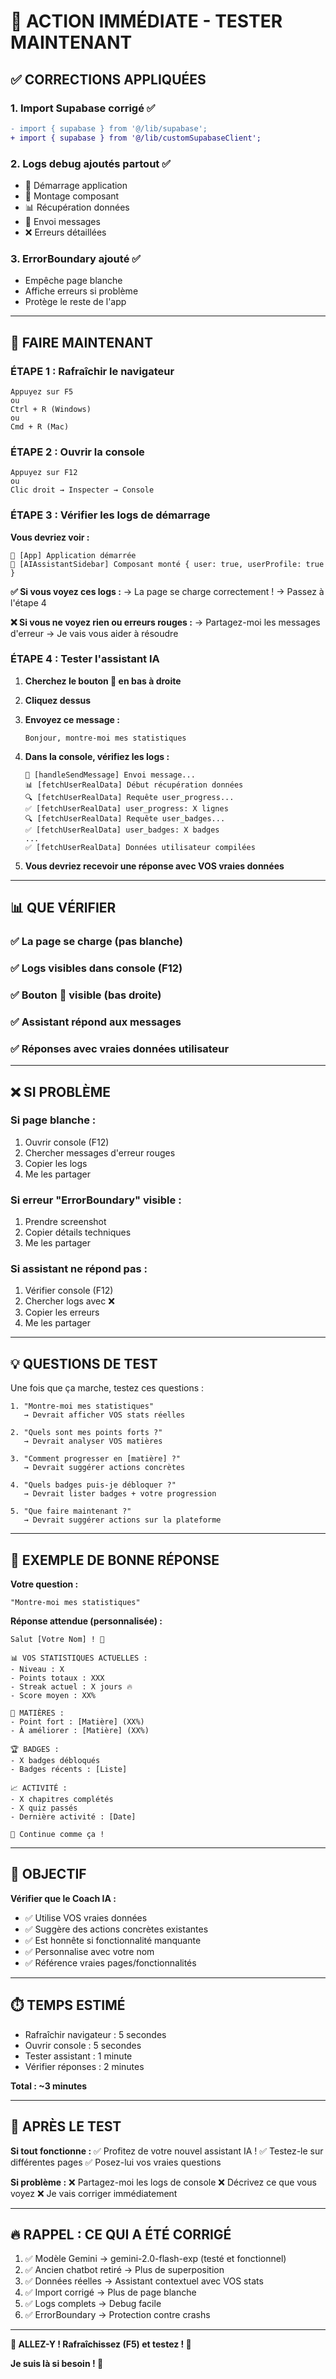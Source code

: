 # 🚀 ACTION IMMÉDIATE - TESTER MAINTENANT

## ✅ CORRECTIONS APPLIQUÉES

### 1. Import Supabase corrigé ✅
```diff
- import { supabase } from '@/lib/supabase';
+ import { supabase } from '@/lib/customSupabaseClient';
```

### 2. Logs debug ajoutés partout ✅
- 🚀 Démarrage application
- 🤖 Montage composant
- 📊 Récupération données
- 💬 Envoi messages
- ❌ Erreurs détaillées

### 3. ErrorBoundary ajouté ✅
- Empêche page blanche
- Affiche erreurs si problème
- Protège le reste de l'app

---

## 🔧 FAIRE MAINTENANT

### ÉTAPE 1 : Rafraîchir le navigateur

```
Appuyez sur F5
ou
Ctrl + R (Windows)
ou
Cmd + R (Mac)
```

### ÉTAPE 2 : Ouvrir la console

```
Appuyez sur F12
ou
Clic droit → Inspecter → Console
```

### ÉTAPE 3 : Vérifier les logs de démarrage

**Vous devriez voir :**
```
🚀 [App] Application démarrée
🤖 [AIAssistantSidebar] Composant monté { user: true, userProfile: true }
```

**✅ Si vous voyez ces logs :**
→ La page se charge correctement !
→ Passez à l'étape 4

**❌ Si vous ne voyez rien ou erreurs rouges :**
→ Partagez-moi les messages d'erreur
→ Je vais vous aider à résoudre

### ÉTAPE 4 : Tester l'assistant IA

1. **Cherchez le bouton 🤖 en bas à droite**

2. **Cliquez dessus**

3. **Envoyez ce message :**
   ```
   Bonjour, montre-moi mes statistiques
   ```

4. **Dans la console, vérifiez les logs :**
   ```
   💬 [handleSendMessage] Envoi message...
   📊 [fetchUserRealData] Début récupération données
   🔍 [fetchUserRealData] Requête user_progress...
   ✅ [fetchUserRealData] user_progress: X lignes
   🔍 [fetchUserRealData] Requête user_badges...
   ✅ [fetchUserRealData] user_badges: X badges
   ...
   ✅ [fetchUserRealData] Données utilisateur compilées
   ```

5. **Vous devriez recevoir une réponse avec VOS vraies données**

---

## 📊 QUE VÉRIFIER

### ✅ La page se charge (pas blanche)
### ✅ Logs visibles dans console (F12)
### ✅ Bouton 🤖 visible (bas droite)
### ✅ Assistant répond aux messages
### ✅ Réponses avec vraies données utilisateur

---

## ❌ SI PROBLÈME

### Si page blanche :
1. Ouvrir console (F12)
2. Chercher messages d'erreur rouges
3. Copier les logs
4. Me les partager

### Si erreur "ErrorBoundary" visible :
1. Prendre screenshot
2. Copier détails techniques
3. Me les partager

### Si assistant ne répond pas :
1. Vérifier console (F12)
2. Chercher logs avec ❌
3. Copier les erreurs
4. Me les partager

---

## 💡 QUESTIONS DE TEST

Une fois que ça marche, testez ces questions :

```
1. "Montre-moi mes statistiques"
   → Devrait afficher VOS stats réelles

2. "Quels sont mes points forts ?"
   → Devrait analyser VOS matières

3. "Comment progresser en [matière] ?"
   → Devrait suggérer actions concrètes

4. "Quels badges puis-je débloquer ?"
   → Devrait lister badges + votre progression

5. "Que faire maintenant ?"
   → Devrait suggérer actions sur la plateforme
```

---

## 📝 EXEMPLE DE BONNE RÉPONSE

**Votre question :**
```
"Montre-moi mes statistiques"
```

**Réponse attendue (personnalisée) :**
```
Salut [Votre Nom] ! 👋

📊 VOS STATISTIQUES ACTUELLES :
- Niveau : X
- Points totaux : XXX
- Streak actuel : X jours 🔥
- Score moyen : XX%

🎯 MATIÈRES :
- Point fort : [Matière] (XX%)
- À améliorer : [Matière] (XX%)

🏆 BADGES :
- X badges débloqués
- Badges récents : [Liste]

📈 ACTIVITÉ :
- X chapitres complétés
- X quiz passés
- Dernière activité : [Date]

💪 Continue comme ça !
```

---

## 🎯 OBJECTIF

**Vérifier que le Coach IA :**
- ✅ Utilise VOS vraies données
- ✅ Suggère des actions concrètes existantes
- ✅ Est honnête si fonctionnalité manquante
- ✅ Personnalise avec votre nom
- ✅ Référence vraies pages/fonctionnalités

---

## ⏱️ TEMPS ESTIMÉ

- Rafraîchir navigateur : 5 secondes
- Ouvrir console : 5 secondes
- Tester assistant : 1 minute
- Vérifier réponses : 2 minutes

**Total : ~3 minutes**

---

## 📢 APRÈS LE TEST

**Si tout fonctionne :**
✅ Profitez de votre nouvel assistant IA !
✅ Testez-le sur différentes pages
✅ Posez-lui vos vraies questions

**Si problème :**
❌ Partagez-moi les logs de console
❌ Décrivez ce que vous voyez
❌ Je vais corriger immédiatement

---

## 🔥 RAPPEL : CE QUI A ÉTÉ CORRIGÉ

1. ✅ Modèle Gemini → gemini-2.0-flash-exp (testé et fonctionnel)
2. ✅ Ancien chatbot retiré → Plus de superposition
3. ✅ Données réelles → Assistant contextuel avec VOS stats
4. ✅ Import corrigé → Plus de page blanche
5. ✅ Logs complets → Debug facile
6. ✅ ErrorBoundary → Protection contre crashs

---

**🚀 ALLEZ-Y ! Rafraîchissez (F5) et testez ! 🎉**

**Je suis là si besoin ! 💪**
